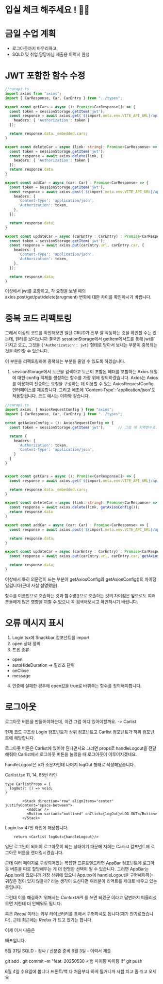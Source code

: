 # 입실 체크 해주세요 ! 🍕🍕
# 금일 수업 계획
- 로그아웃까지 마무리하고,
- SQLD 및 취업 담당자님 제출용 이력서 완성


# JWT 포함한 함수 수정
```ts
//carapi.ts
import axios from "axios";
import { CarResponse, Car, CarEntry } from "../types";

export const getCars = async (): Promise<CarResponse[]> => {
  const token = sessionStorage.getItem('jwt');
  const response = await axios.get(`${import.meta.env.VITE_API_URL}/api/cars`, {
    headers: { 'Authorization': token }
  });

  return response.data._embedded.cars;
}

export const deleteCar = async (link: string): Promise<CarResponse> => {
  const token = sessionStorage.getItem('jwt');
  const response = await axios.delete(link, {
    headers: { 'Authorization': token }
  });
  return response.data
}

export const addCar = async (car: Car) : Promise<CarResponse> => {
  const token = sessionStorage.getItem('jwt');
  const response = await axios.post(`${import.meta.env.VITE_API_URL}/api/cars`, car, {
    headers: {
      'Content-Type': 'application/json',
      'Authorization': token,
    },
  });

  return response.data;
}

export const updateCar = async (carEntry : CarEntry) : Promise<CarResponse> => {
  const token = sessionStorage.getItem('jwt');
  const response = await axios.put(carEntry.url, carEntry.car, {
    headers: {
      'Content-Type': 'application/json',
      'Authorization': token,
    },
  });

  return response.data;
}
```

이상에서 jwt를 포함하고, 각 요청을 보낼 때의 axios.post/get/put/delete(arugment) 변화에 대한 차이를 확인하시기 바랍니다.

# 중복 코드 리팩토링
그래서 이상의 코드를 확인해보면 일단 CRUD가 전부 잘 작동하는 것을 확인할 수는 있는데, 원리를 보다보니까 결국은 sesstionStorage에서 getItem메서드를 통해 jwt를 가지고 오고, 그것을 `{'Authorization': jwt}` 형태로 담아서 보내는 부분이 중복되는 것을 확인할 수 있습니다.

이 부분을 리팩토링하여 중복되는 부분을 줄일 수 있도록 하겠습니다.

1. sessionStorage에서 토큰을 검색하고 토큰이 포함된 헤더를 포함하는 Axios 요청에 대한 config 객체를 생성하는 함수를 가장 위에 정의하겠습니다.
  Axios는 Axios를 이용하여 전송하는 요청을 구성하는 데 이용할 수 있는 AxiosRequestConfig 인터페이스를 제공합니다. 그리고 애초에 'Content-Type': 'application/json'도 적용할겁니다. 코드 예시는 이하와 같습니다.

```ts
//carapi.ts
import axios, { AxiosRequestConfig } from "axios";
import { CarResponse, Car, CarEntry } from "../types";

const getAxiosConfig = (): AxiosRequestConfig => {
  const token = sessionStorage.getItem('jwt');      // 그럼 얘 지역변수죠.

  return {
    headers: {
      'Authorization': token,
      'Content-Type': 'application/json',
    }
  }
}


export const getCars = async (): Promise<CarResponse[]> => {
  const response = await axios.get(`${import.meta.env.VITE_API_URL}/api/cars`, getAxiosConfig());

  return response.data._embedded.cars;
}

export const deleteCar = async (link: string): Promise<CarResponse> => {
  const response = await axios.delete(link, getAxiosConfig());
  return response.data
}

export const addCar = async (car: Car) : Promise<CarResponse> => {
  const response = await axios.post(`${import.meta.env.VITE_API_URL}/api/cars`, car, getAxiosConfig());

  return response.data;
}

export const updateCar = async (carEntry : CarEntry) : Promise<CarResponse> => {
  const response = await axios.put(carEntry.url, carEntry.car, getAxiosConfig());

  return response.data;
}
```

이상에서 특히 의문점이 드는 부분이 getAxiosConfig와 getAxiosConfig()의 차이점일겁니다(근데 사실 설명했음).

함수를 이름만으로 호출하는 것과 함수명()으로 호출하는 것의 차이점은 앞으로도 여러분들에게 많은 영향을 끼칠 수 있으니 꼭 검색해보시고 확인하시기 바랍니다.

# 오류 메시지 표시

1. Login.tsx에 Snackbar 컴포넌트를 import
2. open 상태 정의
3. 프롭 종류
  - open
  - autoHideDuration -> 밀리초 단위
  - onClose
  - message

4. 인증에 실패한 경우에 open값을 true로 바꿔주는 함수를 정의해야합니다.

# 로그아웃
로그아웃 버튼을 만들어야하는데, 이건 그럼 어디 있어야할까요. -> Carlist

현재 코드 구조상
Login 컴포넌트가 상위 컴포넌트고
Carlist 컴포넌트가 하위 컴포넌트에 해당합니다.

로그아웃 버튼은 Carlist에 있어야 된다면서요
그러면 props로 handleLogout을 전달해줘야 Carlist에서 로그아웃 버튼을 눌렀을 때 로그아웃이 이루어지겠네요.

handleLogout은 o가 소문자인데
나머지 logOut 형태로 작성해놨습니다.

Carlist.tsx
11, 14, 85번 라인
```tsx
type CarlistProps = {
  logOut?: () => void;
}

        <Stack direction="row" alignItems="center" justifyContent="space-between">
          <AddCar />
          <Button variant="outlined" onClick={logOut}>LOG OUT</Button>
        </Stack>
```

Login.tsx
47번 라인에 해당합니다.
```tsx
    return <Carlist logOut={handleLogout}/>
```

일단 로그인이 되어야 로그아웃이 되는 상태이기 때문에 저희는 Carlist 컴포넌트에 로그아웃 버튼을 렌더링시켰습니다.

근데 여러 페이지로 구성되어있는 복잡한 프론트엔드라면
AppBar 컴포넌트에 로그아웃 버튼을 따로 할당해두는 게 더 현명한 선택이 될 수 있습니다.
그러면 AppBar는 App.tsx에 있으니까 가장 상위에 있으니 App.tsx에 handleLogout을 구현해야하는 귀찮은 점이 있지 않을까? 라는 생각이 드신다면 여러분이 리액트를 제대로 배우고 있는 중입니다.

그런데 이를 해결하기 위해서는 _ContextAPI_ 를 쓰면 되겠군 이라고 답변까지 떠올리셨으면 저한테 더 안배워도 됩니다.

혹은 _Recoil_ 이라는 외부 라이브러리를 통해서 구현하셔도 됩니다(제가 안가르쳤습니다).
근데 최근에는 _Redux_ 가 뜨고 있기는 합니다.

이제 이거 다음은

배포입니다.

5월 31일 SQLD - 컴싸 / 신분증 준비
6월 3일 - 이력서 제출

git add .
git commit -m "feat: 20250530 시험 파이팅 파이팅 !!"
git push

6월 4일 수요일에 봅니다
프론트/백 다 처음부터 하게 될거니까
시험 치고 좀 쉬고 오세요